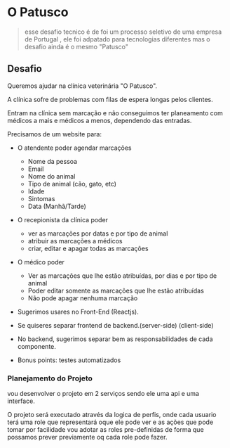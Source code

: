 # O Patusco
> esse desafio tecnico é de foi um processo seletivo de uma empresa de Portugal , ele foi adpatado para tecnologias diferentes mas o desafio ainda é o mesmo "Patusco"
## Desafio

Queremos ajudar na clínica veterinária "O Patusco". 

A clínica sofre de problemas com filas de espera longas pelos clientes. 

Entram na clínica sem marcação e não conseguimos ter planeamento com médicos a mais e médicos a menos, dependendo das entradas.

Precisamos de um website para:
- O atendente poder agendar marcações
  - Nome da pessoa
  - Email
  - Nome do animal
  - Tipo de animal (cão, gato, etc)
  - Idade
  - Sintomas
  - Data (Manhã/Tarde)
- O recepionista da clínica poder
  - ver as marcações por datas e por tipo de animal
  - atribuir as marcações a médicos
  - criar, editar e apagar todas as marcações
- O médico poder
  - Ver as marcações que lhe estão atribuídas, por dias e por tipo de animal
  - Poder editar somente as marcações que lhe estão atribuídas
  - Não pode apagar nenhuma marcação

- Sugerimos usares no Front-End (Reactjs).
- Se quiseres separar frontend de backend.(server-side) (client-side)
- No backend, sugerimos separar bem as responsabilidades de cada componente.
- Bonus points: testes automatizados

### Planejamento do Projeto 
 vou desenvolver o projeto em 2 serviços sendo ele uma api e uma interface.

 O projeto será executado através da logica de perfis, onde cada usuario terá uma role que representará oque ele pode ver e as ações que pode tomar 
 por facilidade vou adotar as roles pre-definidas de forma que possamos prever previamente oq cada role pode fazer.

 


 
 
